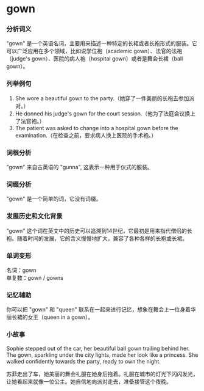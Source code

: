 # gown

### 分析词义

  

"gown" 是一个英语名词，主要用来描述一种特定的长裙或者长袍形式的服装。它可以广泛应用在多个领域，比如说学位袍（academic gown）、法官的法袍（judge's gown）、医院的病人袍（hospital gown）或者是舞会长裙（ball gown）。

  

### 列举例句

  

1.  She wore a beautiful gown to the party.（她穿了一件美丽的长袍去参加派对。）
2.  He donned his judge's gown for the court session.（他为了法庭会议换上了法官袍。）
3.  The patient was asked to change into a hospital gown before the examination.（在检查之前，要求病人换上医院的手术袍。）

  

### 词根分析

  

"gown" 来自古英语的 "gunna", 这表示一种用于仪式的服装。

  

### 词缀分析

  

"gown" 是一个简单的词，它没有词缀。

  

### 发展历史和文化背景

  

"gown" 这个词在英文中的历史可以追溯到14世纪，它最初是用来指代僧侣的长袍。随着时间的发展，它的含义慢慢地扩大，兼容了各种各样的长袍或长裙。

  

### 单词变形

  

名词：gown  
单复数：gown / gowns

  

### 记忆辅助

  

你可以把 "gown" 和 "queen" 联系在一起来进行记忆，想象在舞会上一位身着华丽长裙的女王（queen in a gown）。

  

### 小故事

  

Sophie stepped out of the car, her beautiful ball gown trailing behind her. The gown, sparkling under the city lights, made her look like a princess. She walked confidently towards the party, ready to own the night.

  

苏菲走出了车，她美丽的舞会礼服在她身后拖着。礼服在城市的灯光下闪闪发光，让她看起来就像一位公主。她自信地向派对走去，准备接管这个夜晚。
